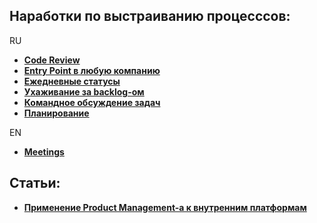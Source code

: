 ## Наработки по выстраиванию процесссов:  

RU

  + [**Code Review**](/ru/code_review.md)
  + [**Entry Point в любую компанию**](/ru/entry_point.md)
  + [**Ежедневные статусы**](/ru/daily_meetings.md)
  + [**Ухаживание за backlog-ом**](/ru/backlog_grooming.md)
  + [**Командное обсуждение задач**](/ru/task_discussion.md)
  + [**Планирование**](/ru/planning.md)


EN

  + [**Meetings**](/en/meetings.md)

## Статьи:

  + [**Применение Product Management-а к внутренним платформам**](/ru/internal_product_management.md)
